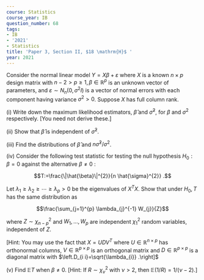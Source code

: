 ```yaml
---
course: Statistics
course_year: IB
question_number: 68
tags:
- IB
- '2021'
- Statistics
title: 'Paper 3, Section II, $18 \mathrm{H}$ '
year: 2021
---
```




Consider the normal linear model $Y=X \beta+\varepsilon$ where $X$ is a known $n \times p$ design matrix with $n-2>p \geqslant 1, \beta \in \mathbb{R}^{p}$ is an unknown vector of parameters, and $\varepsilon \sim N_{n}\left(0, \sigma^{2} I\right)$ is a vector of normal errors with each component having variance $\sigma^{2}>0$. Suppose $X$ has full column rank.

(i) Write down the maximum likelihood estimators, $\hat{\beta}$ and $\hat{\sigma}^{2}$, for $\beta$ and $\sigma^{2}$ respectively. [You need not derive these.]

(ii) Show that $\hat{\beta}$ is independent of $\hat{\sigma}^{2}$.

(iii) Find the distributions of $\hat{\beta}$ and $n \hat{\sigma}^{2} / \sigma^{2}$.

(iv) Consider the following test statistic for testing the null hypothesis $H_{0}: \beta=0$ against the alternative $\beta \neq 0$ :

$$T:=\frac{\|\hat{\beta}\|^{2}}{n \hat{\sigma}^{2}} .$$

Let $\lambda_{1} \geqslant \lambda_{2} \geqslant \cdots \geqslant \lambda_{p}>0$ be the eigenvalues of $X^{T} X$. Show that under $H_{0}, T$ has the same distribution as

$$\frac{\sum_{j=1}^{p} \lambda_{j}^{-1} W_{j}}{Z}$$

where $Z \sim \chi_{n-p}^{2}$ and $W_{1}, \ldots, W_{p}$ are independent $\chi_{1}^{2}$ random variables, independent of $Z$.

[Hint: You may use the fact that $X=U D V^{T}$ where $U \in \mathbb{R}^{n \times p}$ has orthonormal columns, $V \in \mathbb{R}^{p \times p}$ is an orthogonal matrix and $D \in \mathbb{R}^{p \times p}$ is a diagonal matrix with $\left.D_{i i}=\sqrt{\lambda_{i}} .\right]$

(v) Find $\mathbb{E} T$ when $\beta \neq 0$. [Hint: If $R \sim \chi_{\nu}^{2}$ with $\nu>2$, then $\mathbb{E}(1 / R)=1 /(\nu-2)$.]